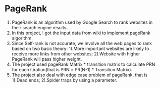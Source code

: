 # PageRank
1. PageRank is an algorithm used by Google Search to rank websites in their search engine results.
2. In this project, I got the input data from wiki to implement pageRank algorithm.
3. Since Self-rank is not accurate, we involve all the web pages to rank based on two basic theory: 1).More important websites are likely to receive more links from other websites; 2).Website with higher PageRank will pass higher weight. 
4. The project used pageRank Matrix * transition matrix to calculate PRN for each itiration(that is PRN = PR(N-1) * Transition Matrix).
5. The project also deal with edge case problem of pageRank, that is 1).Dead ends; 2).Spider traps by using a parameter. 
